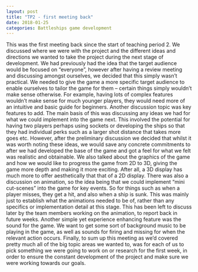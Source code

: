 ```yaml
---
layout: post
title: "TP2 - first meeting back"
date: 2018-01-25
categories: Battleships game development
---
```


This was the first meeting back since the start of teaching period 2. We discussed where we were with the project and the different ideas and directions we wanted to take the project during the next stage of development.
We had previously had the idea that the target audience would be focused on “everyone”, however after having a review meeting and discussing amongst ourselves, we decided that this simply wasn’t practical. We needed to give the game a more specific target audience to enable ourselves to tailor the game for them – certain things simply wouldn’t make sense otherwise. For example, having lots of complex features wouldn’t make sense for much younger players, they would need more of an intuitive and basic guide for beginners.
Another discussion topic was key features to add. The main basis of this was discussing any ideas we had for what we could implement into the game next. This involved the potential for having two players perhaps using sockets or developing the ships so that they had individual perks such as a larger shot distance that takes more goes etc. However, after the preliminary discussion we decided that whilst it was worth noting these ideas, we would save any concrete commitments to after we had developed the base of the game and got a feel for what we felt was realistic and obtainable.
We also talked about the graphics of the game and how we would like to progress the game from 2D to 3D, giving the game more depth and making it more exciting. After all, a 3D display has much more to offer aesthetically that that of a 2D display.
There was also a discussion on animation, so the idea being that we could implement “mini cut-scenes” into the game for key events. So for things such as when a player misses, they get a hit, and also when a ship is sunk. This was mainly just to establish what the animations needed to be of, rather than any specifics or implementation detail at this stage. This has been left to discuss later by the team members working on the animation, to report back in future weeks.
Another simple yet experience enhancing feature was the sound for the game. We want to get some sort of background music to be playing in the game, as well as sounds for firing and missing  for when the relevant action occurs.
Finally, to sum up this meeting as we’d covered pretty much all of the big topic areas we wanted to, was for each of us to pick something we were going to work on or research for the first week, in order to  ensure the constant development of the project and make sure we were working towards our goals.